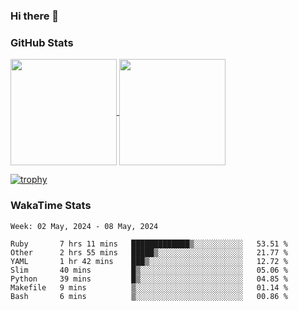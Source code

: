 ### Hi there 👋

### GitHub Stats

<a href="https://github.com/anuraghazra/github-readme-stats">
  <img align="center" height="170px" src="https://github-readme-stats.vercel.app/api/top-langs/?username=tksfjt1024&layout=compact&count_private=true&show_icons=true&show_icons=true&theme=graywhite" />
</a>
<a href="https://github.com/anuraghazra/github-readme-stats">
  <img align="center" height="170px" src="https://github-readme-stats.vercel.app/api?username=tksfjt1024&count_private=true&show_icons=true&show_icons=true&theme=graywhite" />
</a>

[![trophy](https://github-profile-trophy.vercel.app/?username=tksfjt1024)](https://github.com/ryo-ma/github-profile-trophy)

### WakaTime Stats

<!--START_SECTION:waka-->
```text
Week: 02 May, 2024 - 08 May, 2024

Ruby       7 hrs 11 mins   █████████████▒░░░░░░░░░░░   53.51 % 
Other      2 hrs 55 mins   █████▒░░░░░░░░░░░░░░░░░░░   21.77 % 
YAML       1 hr 42 mins    ███▒░░░░░░░░░░░░░░░░░░░░░   12.72 % 
Slim       40 mins         █▒░░░░░░░░░░░░░░░░░░░░░░░   05.06 % 
Python     39 mins         █▒░░░░░░░░░░░░░░░░░░░░░░░   04.85 % 
Makefile   9 mins          ▒░░░░░░░░░░░░░░░░░░░░░░░░   01.14 % 
Bash       6 mins          ▒░░░░░░░░░░░░░░░░░░░░░░░░   00.86 % 
```
<!--END_SECTION:waka-->
